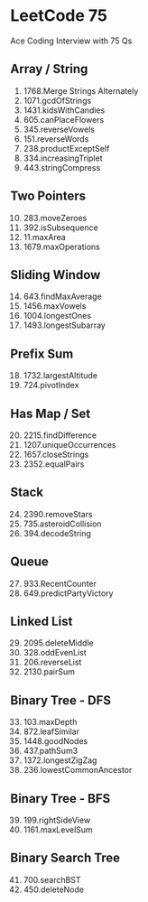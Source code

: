 # LeetCode 75

Ace Coding Interview with 75 Qs

## Array / String

1. 1768.Merge Strings Alternately
2. 1071.gcdOfStrings
3. 1431.kidsWithCandies
4. 605.canPlaceFlowers
5. 345.reverseVowels
6. 151.reverseWords
7. 238.productExceptSelf
8. 334.increasingTriplet
9. 443.stringCompress

## Two Pointers

10. 283.moveZeroes
11. 392.isSubsequence
12. 11.maxArea
13. 1679.maxOperations

## Sliding Window

14. 643.findMaxAverage
15. 1456.maxVowels
16. 1004.longestOnes
17. 1493.longestSubarray

## Prefix Sum

18. 1732.largestAltitude
19. 724.pivotIndex

## Has Map / Set

20. 2215.findDifference
21. 1207.uniqueOccurrences
22. 1657.closeStrings
23. 2352.equalPairs

## Stack

24. 2390.removeStars
25. 735.asteroidCollision
26. 394.decodeString

## Queue

27. 933.RecentCounter
28. 649.predictPartyVictory

## Linked List

29. 2095.deleteMiddle
30. 328.oddEvenList
31. 206.reverseList
32. 2130.pairSum

## Binary Tree - DFS

33. 103.maxDepth
34. 872.leafSimilar
35. 1448.goodNodes
36. 437.pathSum3
37. 1372.longestZigZag
38. 236.lowestCommonAncestor

## Binary Tree - BFS

39. 199.rightSideView
40. 1161.maxLevelSum

## Binary Search Tree

41. 700.searchBST
42. 450.deleteNode